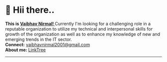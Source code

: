 # 💫 Hii there.. 
<b>This is <a href="https://vaibhavnirmal2001.github.io/vaibhavnirmal.github.io/" target ="_blank">Vaibhav Nirmal! </a> </b> Currently I'm looking for a challenging role in a reputable organization to utilize my technical and interpersonal skills for growth of the organization as well as to enhance my knowledge of new and emerging trends in the IT sector.<br>
<b>Connect:</b> <a href="mailto:vaibhavnirmal2001@gmail.com">vaibhavnirmal2001@gmail.com</a>
<br>
<b>About me: </b> <a href="https://linktr.ee/vaibhavnirmal2001">LinkTree</a>
<br>


<!--
## 💻🌐 Technical, Coding & Social Profiles: <img src="https://camo.githubusercontent.com/2afb70f3e02b0982737ba5b242f200a68d8d26e00597267914279eda82b15409/68747470733a2f2f6d656469612e67697068792e636f6d2f6d656469612f4f624e547738557a7779364b512f67697068792e676966" height="38" data-canonical-src="https://media.giphy.com/media/ObNTw8Uzwy6KQ/giphy.gif" style="max-width: 100%; display: inline-block;" data-target="animated-image.originalImage">

[![Leetcode](https://img.shields.io/badge/Leetcode-12100E?logo=Leetcode&logoColor=white)](https://leetcode.com/vaibhavn2001/)
[![geeksforgeeks](https://img.shields.io/badge/GFGPractice-234ea94b?logo=GFGPractice&logoColor=white)](https://auth.geeksforgeeks.org/user/vbn2001)
 [![LinkedIn](https://img.shields.io/badge/LinkedIn-%230077B5.svg?logo=linkedin&logoColor=white)](https://linkedin.com/in/vaibhavnirmal2001) [![Medium](https://img.shields.io/badge/Medium-12100E?logo=medium&logoColor=white)](https://medium.com/@vaibhavnirmal2001) [![Stack Overflow](https://img.shields.io/badge/-Stackoverflow-FE7A16?logo=stack-overflow&logoColor=white)](https://stackoverflow.com/users/14828354/vaibhav-nirmal) [![Twitter](https://img.shields.io/badge/Twitter-%231DA1F2.svg?logo=Twitter&logoColor=white)](https://twitter.com/VaibhavNirmal16) [![Instagram](https://img.shields.io/badge/Instagram-%23E4405F.svg?logo=Instagram&logoColor=white)](https://instagram.com/vaibhav._vn) [![Facebook](https://img.shields.io/badge/Facebook-%231877F2.svg?logo=Facebook&logoColor=white)](https://facebook.com/vaibhav.nirmal.900) 

# 💻 Technologies: <img src="https://camo.githubusercontent.com/beb64ff21c883e318e4f5db5231c2ba4175705bea1c9249e82a41ab375db4f75/68747470733a2f2f6d65646961322e67697068792e636f6d2f6d656469612f51737347456d706b79454f684243623765312f67697068792e6769663f6369643d656366303565343761306e336769316266716e74716d6f62386739616964316f796a327772336473336d67373030626c267269643d67697068792e676966" height="38" data-canonical-src="https://media2.giphy.com/media/QssGEmpkyEOhBCb7e1/giphy.gif?cid=ecf05e47a0n3gi1bfqntqmob8g9aid1oyj2wr3ds3mg700bl&amp;rid=giphy.gif" style="max-width: 100%; display: inline-block;" data-target="animated-image.originalImage">


![Java](https://img.shields.io/badge/java-%23ED8B00.svg?style=flat&logo=java&logoColor=white) ![JavaScript](https://img.shields.io/badge/javascript-%23323330.svg?style=flat&logo=javascript&logoColor=%23F7DF1E) ![Angular](https://img.shields.io/badge/angular-%23DD0031.svg?style=flat&logo=angular&logoColor=white)  ![React](https://img.shields.io/badge/react-%2320232a.svg?style=flat&logo=react&logoColor=%2361DAFB)![Spring](https://img.shields.io/badge/spring-%236DB33F.svg?style=flat&logo=spring&logoColor=white) ![MongoDB](https://img.shields.io/badge/MongoDB-%234ea94b.svg?style=flat&logo=mongodb&logoColor=white)  ![Python](https://img.shields.io/badge/python-3670A0?style=flat&logo=python&logoColor=ffdd54) ![Bootstrap](https://img.shields.io/badge/bootstrap-%23563D7C.svg?style=flat&logo=bootstrap&logoColor=white) ![Express.js](https://img.shields.io/badge/express.js-%23404d59.svg?style=flat&logo=express&logoColor=%2361DAFB) ![NodeJS](https://img.shields.io/badge/node.js-6DA55F?style=flat&logo=node.js&logoColor=white) ![SQL](https://img.shields.io/badge/mysql-%2300f.svg?style=flat&logo=mysql&logoColor=white)  ![C++](https://img.shields.io/badge/c++-%2300599C.svg?style=flat&logo=c%2B%2B&logoColor=white) ![CSS3](https://img.shields.io/badge/css3-%231572B6.svg?style=flat&logo=css3&logoColor=white) ![HTML5](https://img.shields.io/badge/html5-%23E34F26.svg?style=flat&logo=html5&logoColor=white) 


# 📊 GitHub Stats:

![](https://github-readme-stats.vercel.app/api?username=vaibhavnirmal2001&theme=omni&hide_border=false&include_all_commits=false&count_private=false)
![](https://github-readme-streak-stats.herokuapp.com/?user=vaibhavnirmal2001&theme=omni&hide_border=false)


![](https://github-readme-stats.vercel.app/api/top-langs/?username=vaibhavnirmal2001&theme=omni&hide_border=false&include_all_commits=false&count_private=false&layout=compact)

### ✍️ Random Dev Quote
![](https://quotes-github-readme.vercel.app/api?type=horizontal&theme=radical)
 ### 😂 Random Dev Meme
<img src="https://random-memer.herokuapp.com/" width="512px"/>-->

---

